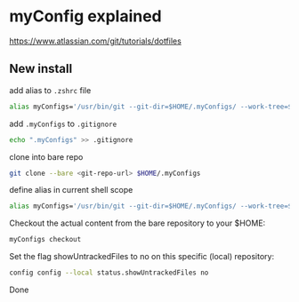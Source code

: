 # myConfig explained

https://www.atlassian.com/git/tutorials/dotfiles

## New install
add alias to `.zshrc` file

```sh
alias myConfigs='/usr/bin/git --git-dir=$HOME/.myConfigs/ --work-tree=$HOME'
```

add `.myConfigs` to `.gitignore`

```sh
echo ".myConfigs" >> .gitignore
```

clone into bare repo

```sh
git clone --bare <git-repo-url> $HOME/.myConfigs
```
define alias in current shell scope

```sh
alias myConfigs='/usr/bin/git --git-dir=$HOME/.myConfigs/ --work-tree=$HOME'
```

Checkout the actual content from the bare repository to your $HOME:

```sh
myConfigs checkout
```

Set the flag showUntrackedFiles to no on this specific (local) repository:

```sh
config config --local status.showUntrackedFiles no
```

Done
